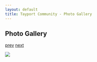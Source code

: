 ```yaml
---
layout: default
title: Tayport Community - Photo Gallery
---
```

## Photo Gallery

[prev](http://tayport.org.uk/photo/221) [next](http://tayport.org.uk/photo/223)

![ ](http://tayport.org.uk/media/222.jpg " ")

